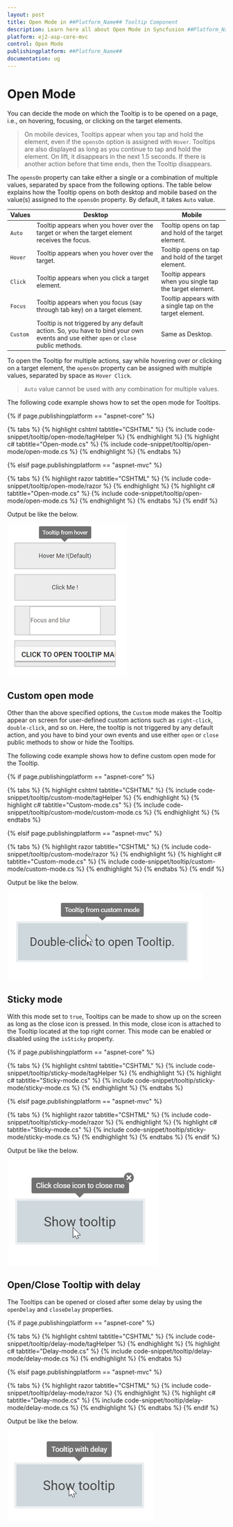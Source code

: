 ```yaml
---
layout: post
title: Open Mode in ##Platform_Name## Tooltip Component
description: Learn here all about Open Mode in Syncfusion ##Platform_Name## Tooltip component of Syncfusion Essential JS 2 and more.
platform: ej2-asp-core-mvc
control: Open Mode
publishingplatform: ##Platform_Name##
documentation: ug
---
```



# Open Mode

You can decide the mode on which the Tooltip is to be opened on a page, i.e., on hovering, focusing, or clicking on the target elements.

> On mobile devices, Tooltips appear when you tap and hold the element, even if the `opensOn` option is assigned with `Hover`.
> Tooltips are also displayed as long as you continue to tap and hold the element. On lift, it  disappears in the next 1.5 seconds.
> If there is another action before that time ends, then the Tooltip disappears.

The `opensOn` property can take either a single or a combination of multiple values, separated by space from the following options.
The table  below explains how the Tooltip opens on both desktop and mobile based on the value(s) assigned to the `opensOn` property.
By default, it takes `Auto` value.

| Values | Desktop | Mobile |
| ------------- | ------------- | ------------- |
| `Auto` | Tooltip appears when you hover over the target or when the target element receives the focus. | Tooltip opens on tap and hold of the target element. |
| `Hover` | Tooltip appears when you hover over the target. | Tooltip opens on tap and hold of the target element. |
| `Click` | Tooltip appears when you click a target element. | Tooltip appears when you single tap the target element. |
| `Focus` | Tooltip appears when you focus (say through tab key) on a target element. | Tooltip appears with a single tap on the target element. |
| `Custom` | Tooltip is not triggered by any default action. So, you have to bind your own events and use either `open` or `close` public methods. | Same as Desktop. |

To open the Tooltip for multiple actions, say while hovering over or clicking on a target element, the `opensOn` property can be assigned with multiple values, separated by space as `Hover Click`.

> `Auto` value cannot be used with any combination for multiple values.

The following code example shows how to set the open mode for Tooltips.

{% if page.publishingplatform == "aspnet-core" %}

{% tabs %}
{% highlight cshtml tabtitle="CSHTML" %}
{% include code-snippet/tooltip/open-mode/tagHelper %}
{% endhighlight %}
{% highlight c# tabtitle="Open-mode.cs" %}
{% include code-snippet/tooltip/open-mode/open-mode.cs %}
{% endhighlight %}
{% endtabs %}

{% elsif page.publishingplatform == "aspnet-mvc" %}

{% tabs %}
{% highlight razor tabtitle="CSHTML" %}
{% include code-snippet/tooltip/open-mode/razor %}
{% endhighlight %}
{% highlight c# tabtitle="Open-mode.cs" %}
{% include code-snippet/tooltip/open-mode/open-mode.cs %}
{% endhighlight %}
{% endtabs %}
{% endif %}



Output be like the below.

![ASP .NET Core - Tooltip - Open Mode](./images/open-property.png)

## Custom open mode

Other than the above specified options, the `Custom` mode makes the Tooltip appear on screen for user-defined custom actions such as `right-click`, `double-click`, and so on. Here, the tooltip is not triggered by any default action, and you have to bind your own events and use either `open` or `close` public methods to show or hide the Tooltips.

The following code example shows how to define custom open mode for the Tooltip.

{% if page.publishingplatform == "aspnet-core" %}

{% tabs %}
{% highlight cshtml tabtitle="CSHTML" %}
{% include code-snippet/tooltip/custom-mode/tagHelper %}
{% endhighlight %}
{% highlight c# tabtitle="Custom-mode.cs" %}
{% include code-snippet/tooltip/custom-mode/custom-mode.cs %}
{% endhighlight %}
{% endtabs %}

{% elsif page.publishingplatform == "aspnet-mvc" %}

{% tabs %}
{% highlight razor tabtitle="CSHTML" %}
{% include code-snippet/tooltip/custom-mode/razor %}
{% endhighlight %}
{% highlight c# tabtitle="Custom-mode.cs" %}
{% include code-snippet/tooltip/custom-mode/custom-mode.cs %}
{% endhighlight %}
{% endtabs %}
{% endif %}



Output be like the below.

![ASP .NET Core - Tooltip - Custom Open Mode](./images/tooltip-double-click.png)

## Sticky mode

With this mode set to `true`, Tooltips can be made to show up on the screen as long as the close icon is pressed. In this mode, close icon is attached to the Tooltip located at the top right corner. This mode can be enabled or disabled using the `isSticky` property.

{% if page.publishingplatform == "aspnet-core" %}

{% tabs %}
{% highlight cshtml tabtitle="CSHTML" %}
{% include code-snippet/tooltip/sticky-mode/tagHelper %}
{% endhighlight %}
{% highlight c# tabtitle="Sticky-mode.cs" %}
{% include code-snippet/tooltip/sticky-mode/sticky-mode.cs %}
{% endhighlight %}
{% endtabs %}

{% elsif page.publishingplatform == "aspnet-mvc" %}

{% tabs %}
{% highlight razor tabtitle="CSHTML" %}
{% include code-snippet/tooltip/sticky-mode/razor %}
{% endhighlight %}
{% highlight c# tabtitle="Sticky-mode.cs" %}
{% include code-snippet/tooltip/sticky-mode/sticky-mode.cs %}
{% endhighlight %}
{% endtabs %}
{% endif %}



Output be like the below.

![ASP .NET Core - Tooltip - Sticky Mode](./images/tooltip-sticky.png)

## Open/Close Tooltip with delay

The Tooltips can be opened or closed after some delay by using the `openDelay` and `closeDelay` properties.

{% if page.publishingplatform == "aspnet-core" %}

{% tabs %}
{% highlight cshtml tabtitle="CSHTML" %}
{% include code-snippet/tooltip/delay-mode/tagHelper %}
{% endhighlight %}
{% highlight c# tabtitle="Delay-mode.cs" %}
{% include code-snippet/tooltip/delay-mode/delay-mode.cs %}
{% endhighlight %}
{% endtabs %}

{% elsif page.publishingplatform == "aspnet-mvc" %}

{% tabs %}
{% highlight razor tabtitle="CSHTML" %}
{% include code-snippet/tooltip/delay-mode/razor %}
{% endhighlight %}
{% highlight c# tabtitle="Delay-mode.cs" %}
{% include code-snippet/tooltip/delay-mode/delay-mode.cs %}
{% endhighlight %}
{% endtabs %}
{% endif %}



Output be like the below.

![ASP .NET Core - Tooltip - Delay](./images/tooltip-delay.png)
